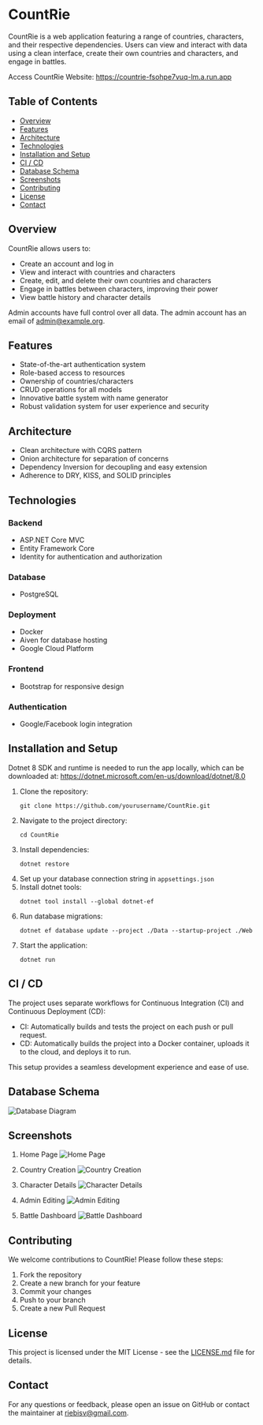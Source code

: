 # CountRie

CountRie is a web application featuring a range of countries, characters, and their respective dependencies. Users can view and interact with data using a clean interface, create their own countries and characters, and engage in battles.

Access CountRie Website: https://countrie-fsohpe7vuq-lm.a.run.app

## Table of Contents
- [Overview](#overview)
- [Features](#features)
- [Architecture](#architecture)
- [Technologies](#technologies)
- [Installation and Setup](#installation-and-setup)
- [CI / CD](#ci--cd)
- [Database Schema](#database-schema)
- [Screenshots](#screenshots)
- [Contributing](#contributing)
- [License](#license)
- [Contact](#contact)

## Overview

CountRie allows users to:
- Create an account and log in
- View and interact with countries and characters
- Create, edit, and delete their own countries and characters
- Engage in battles between characters, improving their power
- View battle history and character details

Admin accounts have full control over all data. The admin account has an email of admin@example.org.

## Features

- State-of-the-art authentication system
- Role-based access to resources
- Ownership of countries/characters
- CRUD operations for all models
- Innovative battle system with name generator
- Robust validation system for user experience and security

## Architecture

- Clean architecture with CQRS pattern
- Onion architecture for separation of concerns
- Dependency Inversion for decoupling and easy extension
- Adherence to DRY, KISS, and SOLID principles

## Technologies

### Backend
- ASP.NET Core MVC
- Entity Framework Core
- Identity for authentication and authorization

### Database
- PostgreSQL

### Deployment
- Docker
- Aiven for database hosting
- Google Cloud Platform

### Frontend
- Bootstrap for responsive design

### Authentication
- Google/Facebook login integration

## Installation and Setup
Dotnet 8 SDK and runtime is needed to run the app locally, which can be downloaded at: https://dotnet.microsoft.com/en-us/download/dotnet/8.0

1. Clone the repository:
   ```
   git clone https://github.com/yourusername/CountRie.git
   ```
2. Navigate to the project directory:
   ```
   cd CountRie
   ```
3. Install dependencies:
   ```
   dotnet restore
   ```
4. Set up your database connection string in `appsettings.json`
5. Install dotnet tools:
   ```
   dotnet tool install --global dotnet-ef
   ```
6. Run database migrations:
   ```
   dotnet ef database update --project ./Data --startup-project ./Web
   ```
7. Start the application:
   ```
   dotnet run
   ```

## CI / CD

The project uses separate workflows for Continuous Integration (CI) and Continuous Deployment (CD):

- CI: Automatically builds and tests the project on each push or pull request.
- CD: Automatically builds the project into a Docker container, uploads it to the cloud, and deploys it to run.

This setup provides a seamless development experience and ease of use.

## Database Schema

![Database Diagram](https://github.com/user-attachments/assets/24698d31-a0e3-4256-a289-dbbf274e56b1)

## Screenshots

1. Home Page
   ![Home Page](https://github.com/user-attachments/assets/f5027b68-24aa-4458-8004-d563ab7ef868)

2. Country Creation
   ![Country Creation](https://github.com/user-attachments/assets/0b6448dc-c89e-47c0-967c-877f99489d65)

3. Character Details
   ![Character Details](https://github.com/user-attachments/assets/b2617984-bbdc-482a-b51f-0ac16f9f5c81)

4. Admin Editing
   ![Admin Editing](https://github.com/user-attachments/assets/9e864ae7-7c05-474c-baac-b5bcbd934d5e)

5. Battle Dashboard
   ![Battle Dashboard](https://github.com/user-attachments/assets/03d205d0-02d5-4ad5-b557-b3c15adafe3b)

## Contributing

We welcome contributions to CountRie! Please follow these steps:

1. Fork the repository
2. Create a new branch for your feature
3. Commit your changes
4. Push to your branch
5. Create a new Pull Request

## License

This project is licensed under the MIT License - see the [LICENSE.md](LICENSE.txt) file for details.

## Contact

For any questions or feedback, please open an issue on GitHub or contact the maintainer at riebisv@gmail.com.
